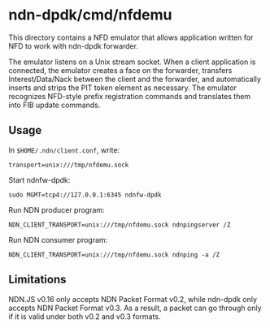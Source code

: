 # ndn-dpdk/cmd/nfdemu

This directory contains a NFD emulator that allows application written for NFD to work with ndn-dpdk forwarder.

The emulator listens on a Unix stream socket.
When a client application is connected, the emulator creates a face on the forwarder, transfers Interest/Data/Nack between the client and the forwarder, and automatically inserts and strips the PIT token element as necessary.
The emulator recognizes NFD-style prefix registration commands and translates them into FIB update commands.

## Usage

In `$HOME/.ndn/client.conf`, write:

    transport=unix:///tmp/nfdemu.sock

Start ndnfw-dpdk:

    sudo MGMT=tcp4://127.0.0.1:6345 ndnfw-dpdk

Run NDN producer program:

    NDN_CLIENT_TRANSPORT=unix:///tmp/nfdemu.sock ndnpingserver /Z

Run NDN consumer program:

    NDN_CLIENT_TRANSPORT=unix:///tmp/nfdemu.sock ndnping -a /Z

## Limitations

NDN.JS v0.16 only accepts NDN Packet Format v0.2, while ndn-dpdk only accepts NDN Packet Format v0.3.
As a result, a packet can go through only if it is valid under both v0.2 and v0.3 formats.
